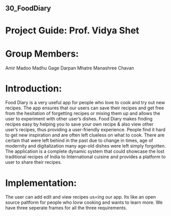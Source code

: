 ## 30_FoodDiary

# Project Guide: Prof. Vidya Shet

# Group Members:
Amir Madoo
Madhu Gage
Darpan Mhatre 
Manashree Chavan

# Introduction:

Food Diary is a very useful app for people who love to cook and try out new recipes.
The app ensures that our users can save their recipes and get free from the hesitation of
forgetting recipes or mixing them up and allows the user to experiment with other
user’s dishes. Food Diary makes finding recipes easy by helping you to save your own
recipe & also view other user’s recipes, thus providing a user-friendly experience.
People find it hard to get new inspiration and are often left clueless on what to cook.
There are certain that were left behind in the past due to change in times, age of
modernity and digitalization many age-old dishes were left simply forgotten. The
application is a complete dynamic system that could showcase the lost traditional
recipes of India to International cuisine and provides a platform to user to share their
recipes.


# Implementation:
The user can add edit and view recipes us=ing our app. Its like an open source paltform for people who lovw cooking and wants to learn more.
We have three seperate frames for all the three requirements.

